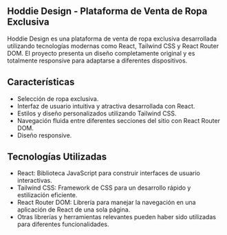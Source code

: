 ## Hoddie Design - Plataforma de Venta de Ropa Exclusiva

Hoddie Design es una plataforma de venta de ropa exclusiva desarrollada utilizando tecnologías modernas como React, Tailwind CSS y React Router DOM. El proyecto presenta un diseño completamente original y es totalmente responsive para adaptarse a diferentes dispositivos.

## Características

- Selección de ropa exclusiva.
- Interfaz de usuario intuitiva y atractiva desarrollada con React.
- Estilos y diseño personalizados utilizando Tailwind CSS.
- Navegación fluida entre diferentes secciones del sitio con React Router DOM.
- Diseño responsive.

## Tecnologías Utilizadas

- React: Biblioteca JavaScript para construir interfaces de usuario interactivas.
- Tailwind CSS: Framework de CSS para un desarrollo rápido y estilización eficiente.
- React Router DOM: Librería para manejar la navegación en una aplicación de React de una sola página.
- Otras librerías y herramientas relevantes pueden haber sido utilizadas para diferentes funcionalidades.

